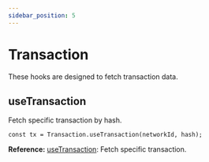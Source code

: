 ```yaml
---
sidebar_position: 5
---
```


# Transaction

These hooks are designed to fetch transaction data.

## useTransaction

Fetch specific transaction by hash.

```tsx
const tx = Transaction.useTransaction(networkId, hash);
```

**Reference:** [useTransaction](../web3-redux-reference/namespaces/Transaction.md#usetransaction): Fetch specific transaction.
